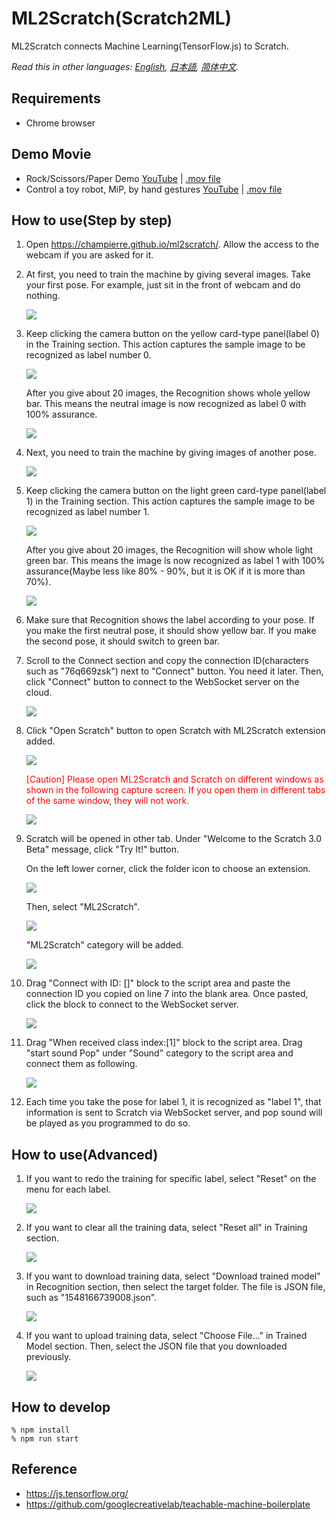 # ML2Scratch(Scratch2ML)

ML2Scratch connects Machine Learning(TensorFlow.js) to Scratch.

*Read this in other languages: [English](README.md), [日本語](README.ja.md), [简体中文](README.zh-cn.md).*

## Requirements

- Chrome browser

## Demo Movie

- Rock/Scissors/Paper Demo [YouTube](https://www.youtube.com/watch?v=DkH1hwc-Gb4) | [.mov file](https://s3.amazonaws.com/champierre/movies/rsp_demo.mov)
- Control a toy robot, MiP, by hand gestures [YouTube](https://www.youtube.com/watch?v=GKXimEB5WQg) | [.mov file](https://s3.amazonaws.com/champierre/movies/mip_demo.mov)

## How to use(Step by step)

1. Open https://champierre.github.io/ml2scratch/. Allow the access to the webcam if you are asked for it.

2. At first, you need to train the machine by giving several images. Take your first pose. For example, just sit in the front of webcam and do nothing.

    <img src="images/en/neutral.png" />

3. Keep clicking the camera button on the yellow card-type panel(label 0) in the Training section. This action captures the sample image to be recognized as label number 0.

    <img src="images/en/before_training_0.png" />

    After you give about 20 images, the Recognition shows whole yellow bar. This means the neutral image is now recognized as label 0 with 100% assurance.

    <img src="images/en/after_training_0.png" />

4. Next, you need to train the machine by giving images of another pose.

    <img src="images/en/gesture.png" />

5. Keep clicking the camera button on the light green card-type panel(label 1) in the Training section. This action captures the sample image to be recognized as label number 1.

    <img src="images/en/before_training_1.png" />

    After you give about 20 images, the Recognition will show whole light green bar. This means the image is now recognized as label 1 with 100% assurance(Maybe less like 80% - 90%, but it is OK if it is more than 70%).

    <img src="images/en/after_training_1.png" />

6. Make sure that Recognition shows the label according to your pose. If you make the first neutral pose, it should show yellow bar. If you make the second pose, it should switch to green bar.

7. Scroll to the Connect section and copy the connection ID(characters such as "76q669zsk") next to "Connect" button. You need it later. Then, click "Connect" button to connect to the WebSocket server on the cloud.

    <img src="images/en/connect.png" />

8. Click "Open Scratch" button to open Scratch with ML2Scratch extension added.

    <img src="images/en/scratch.png" />

    <span style="color:red;">[Caution] Please open ML2Scratch and Scratch on different windows as shown in the following capture screen. If you open them in different tabs of the same window, they will not work.</span>

    <img src="images/en/windows.png" />

9. Scratch will be opened in other tab. Under "Welcome to the Scratch 3.0 Beta" message, click "Try It!" button.

    On the left lower corner, click the folder icon to choose an extension.

    <img src="images/en/add_extension.png" />

    Then, select "ML2Scratch".

    <img src="images/en/ml2scratch_extension.png" />

    "ML2Scratch" category will be added.

    <img src="images/en/ml2scratch_extension_added.png" />

10. Drag "Connect with ID: []" block to the script area and paste the connection ID you copied on line 7 into the blank area. Once pasted, click the block to connect to the WebSocket server.

    <img src="images/en/scratch3_connect_block.png" />

11. Drag "When received class index:[1]" block to the script area. Drag "start sound Pop" under "Sound" category to the script area and connect them as following.

    <img src="images/en/scratch3_play_sound.png" />

12. Each time you take the pose for label 1, it is recognized as "label 1", that information is sent to Scratch via WebSocket server, and pop sound will be played as you programmed to do so.

## How to use(Advanced)

1. If you want to redo the training for specific label, select "Reset" on the menu for each label.

    <img src="images/en/reset.png" />

2. If you want to clear all the training data, select "Reset all" in Training section.

    <img src="images/en/reset_all.png" />

3. If you want to download training data, select "Download trained model" in Recognition section, then select the target folder. The file is JSON file, such as "1548166739008.json".

    <img src="images/en/download.png" />

4. If you want to upload training data, select "Choose File..." in Trained Model section. Then, select the JSON file that you downloaded previously.

    <img src="images/en/upload.png" />

## How to develop

```
% npm install
% npm run start
```

## Reference

- https://js.tensorflow.org/
- https://github.com/googlecreativelab/teachable-machine-boilerplate

